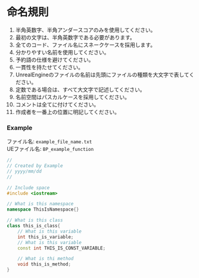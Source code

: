 # 命名規則
1. 半角英数字、半角アンダースコアのみを使用してください。
2. 最初の文字は、半角英数字である必要があります。
3. 全てのコード、ファイル名にスネークケースを採用します。
4. 分かりやすい名前を使用してください。
5. 予約語の仕様を避けてください。
6. 一貫性を持たせてください。
7. UnrealEngineのファイルの名前は先頭にファイルの種類を大文字で表してください。
8. 定数である場合は、すべて大文字で記述してください。
9. 名前空間はパスカルケースを採用してください。
10. コメントは全てに付けてください。
11. 作成者を一番上の位置に明記してください。

### Example
ファイル名: `example_file_name.txt`<br>
UEファイル名: `BP_example_function`
```cpp
//
// Created by Example
// yyyy/mm/dd
//

// Include space
#include <iostream>

// What is this namespace
namespace ThisIsNamespace{}

// What is this class
class this_is_class{
    // What is this variable
    int this_is_variable;
    // What is this variable
    const int THIS_IS_CONST_VARIABLE;

    // What is thi method
    void this_is_method;
}

```
